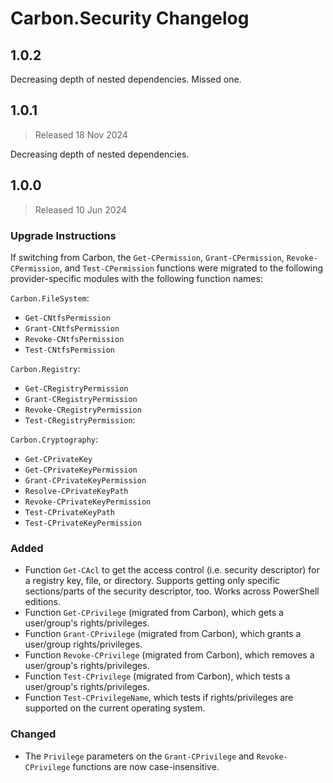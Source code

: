 # Carbon.Security Changelog

## 1.0.2

Decreasing depth of nested dependencies. Missed one.

## 1.0.1

> Released 18 Nov 2024

Decreasing depth of nested dependencies.

## 1.0.0

> Released 10 Jun 2024

### Upgrade Instructions

If switching from Carbon, the `Get-CPermission`, `Grant-CPermission`, `Revoke-CPermission`, and `Test-CPermission`
functions were migrated to the following provider-specific modules with the following function names:

`Carbon.FileSystem`:

* `Get-CNtfsPermission`
* `Grant-CNtfsPermission`
* `Revoke-CNtfsPermission`
* `Test-CNtfsPermission`

`Carbon.Registry`:

* `Get-CRegistryPermission`
* `Grant-CRegistryPermission`
* `Revoke-CRegistryPermission`
* `Test-CRegistryPermission`:

`Carbon.Cryptography`:

* `Get-CPrivateKey`
* `Get-CPrivateKeyPermission`
* `Grant-CPrivateKeyPermission`
* `Resolve-CPrivateKeyPath`
* `Revoke-CPrivateKeyPermission`
* `Test-CPrivateKeyPath`
* `Test-CPrivateKeyPermission`

### Added

* Function `Get-CAcl` to get the access control (i.e. security descriptor) for a registry key, file, or directory.
Supports getting only specific sections/parts of the security descriptor, too. Works across PowerShell editions.
* Function `Get-CPrivilege` (migrated from Carbon), which gets a user/group's rights/privileges.
* Function `Grant-CPrivilege` (migrated from Carbon), which grants a user/group rights/privileges.
* Function `Revoke-CPrivilege` (migrated from Carbon), which removes a user/group's rights/privileges.
* Function `Test-CPrivilege` (migrated from Carbon), which tests a user/group's rights/privileges.
* Function `Test-CPrivilegeName`, which tests if rights/privileges are supported on the current operating system.

### Changed

* The `Privilege` parameters on the `Grant-CPrivilege` and `Revoke-CPrivilege` functions are now case-insensitive.
